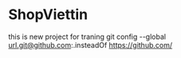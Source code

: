 # ShopViettin
this is new project for traning
git config --global url.git@github.com:.insteadOf https://github.com/
